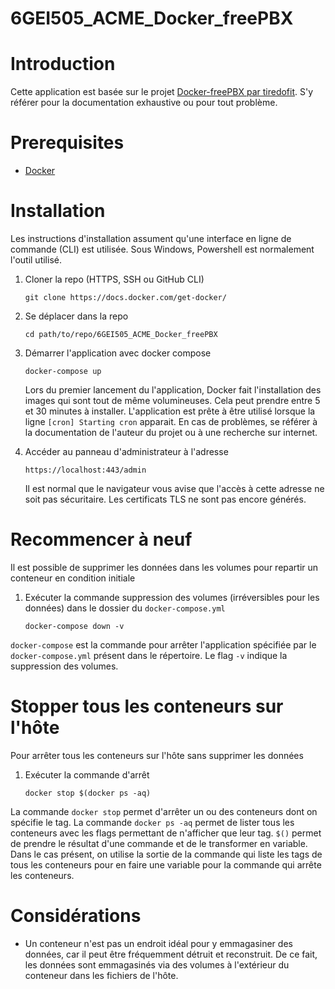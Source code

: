 # 6GEI505_ACME_Docker_freePBX

# Introduction
Cette application est basée sur le projet [Docker-freePBX par tiredofit](https://github.com/tiredofit/docker-freepbx). S'y référer pour la documentation exhaustive ou pour tout problème.

# Prerequisites

- [Docker](https://docs.docker.com/get-docker/)

# Installation
Les instructions d'installation assument qu'une interface en ligne de commande  (CLI) est utilisée. Sous Windows, Powershell est normalement l'outil utilisé.

1. Cloner la repo (HTTPS, SSH ou GitHub CLI)

    `git clone https://docs.docker.com/get-docker/`

1. Se déplacer dans la repo
    
    `cd path/to/repo/6GEI505_ACME_Docker_freePBX`

1. Démarrer l'application avec docker compose

    `docker-compose up`
    
    Lors du premier lancement du l'application, Docker fait l'installation des images qui sont tout de même volumineuses. Cela peut prendre entre 5 et 30 minutes à installer. L'application est prête à être utilisé lorsque la ligne `[cron] Starting cron` apparait. En cas de problèmes, se référer à la documentation de l'auteur du projet ou à une recherche sur internet.

1. Accéder au panneau d'administrateur à l'adresse

    `https://localhost:443/admin`
    
    Il est normal que le navigateur vous avise que l'accès à cette adresse ne soit pas sécuritaire. Les certificats TLS ne sont pas encore générés.
    
# Recommencer à neuf
Il est possible de supprimer les données dans les volumes pour repartir un conteneur en condition initiale
1. Exécuter la commande suppression des volumes (irréversibles pour les données) dans le dossier du `docker-compose.yml`
    
    `docker-compose down -v`
    
`docker-compose` est la commande pour arrêter l'application spécifiée par le `docker-compose.yml` présent dans le répertoire. Le flag `-v` indique la suppression des volumes.
    
# Stopper tous les conteneurs sur l'hôte
Pour arrêter tous les conteneurs sur l'hôte sans supprimer les données
1. Exécuter la commande d'arrêt

    `docker stop $(docker ps -aq)`
    
La commande `docker stop` permet d'arrêter un ou des conteneurs dont on spécifie le tag. La commande `docker ps -aq` permet de lister tous les conteneurs avec les flags permettant de n'afficher que leur tag. `$()` permet de prendre le résultat d'une commande et de le transformer en variable. Dans le cas présent, on utilise la sortie de la commande qui liste les tags de tous les conteneurs pour en faire une variable pour la commande qui arrête les conteneurs.
    
# Considérations
- Un conteneur n'est pas un endroit idéal pour y emmagasiner des données, car il peut être fréquemment détruit et reconstruit. De ce fait, les données sont emmagasinés via des volumes à l'extérieur du conteneur dans les fichiers de l'hôte.
